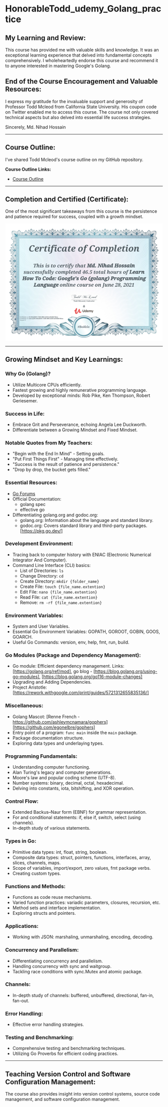 # HonorableTodd_udemy_Golang_practice

## My Learning and Review:
This course has provided me with valuable skills and knowledge. It was an exceptional learning experience that delved into fundamental concepts comprehensively. I wholeheartedly endorse this course and recommend it to anyone interested in mastering Google's Golang.

## End of the Course Encouragement and Valuable Resources:
I express my gratitude for the invaluable support and generosity of Professor Todd Mcleod from California State University. His coupon code on Twitter enabled me to access this course. The course not only covered technical aspects but also delved into essential life success strategies.

Sincerely,
Md. Nihad Hossain

---

## Course Outline:
I've shared Todd Mcleod's course outline on my GitHub repository.

**Course Outline Links:**
- [Course Outline](https://docs.google.com/document/d/1d6pLCMFyUfrxRlm7Wmh5LJ3yJEPBaygHHvROAwEA-10/edit?usp=sharing)

---

## Completion and Certified (Certificate):
One of the most significant takeaways from this course is the persistence and patience required for success, coupled with a growth mindset.

![Certificate](codesamples/40_certificate/UC-65ad2361-1240-480b-b225-be55d0b18daa.jpg)

---

## Growing Mindset and Key Learnings:
### Why Go (Golang)?
- Utilize Multicore CPUs efficiently.
- Fastest growing and highly remunerative programming language.
- Developed by exceptional minds: Rob Pike, Ken Thompson, Robert Geriesemer.

### Success in Life:
- Embrace Grit and Perseverance, echoing Angela Lee Duckworth.
- Differentiate between a Growing Mindset and Fixed Mindset.

### Notable Quotes from My Teachers:
- "Begin with the End In Mind" - Setting goals.
- "Put First Things First" - Managing time effectively.
- "Success is the result of patience and persistence."
- "Drop by drop, the bucket gets filled."

### Essential Resources:
- [Go Forums](https://forum.golangbridge.org/)
- Official Documentation: 
  - golang spec
  - effective go
- Differentiating golang.org and godoc.org:
  - golang.org: Information about the language and standard library.
  - godoc.org: Covers standard library and third-party packages. [https://pkg.go.dev/]

### Development Environment:
- Tracing back to computer history with ENIAC (Electronic Numerical Integrator And Computer).
- Command Line Interface (CLI) basics:
  - List of Directories: `ls`
  - Change Directory: `cd`
  - Create Directory: `mkdir {folder_name}`
  - Create File: `touch {file_name.extention}`
  - Edit File: `nano {file_name.extention}`
  - Read File: `cat {file_name.extention}`
  - Remove: `rm -rf {file_name.extention}`

### Environment Variables:
- System and User Variables.
- Essential Go Environment Variables: GOPATH, GOROOT, GOBIN, GOOS, GOARCH.
- Useful Go Commands: version, env, help, fmt, run, build.

### Go Modules (Package and Dependency Management):
- Go module: Efficient dependency management. Links: [https://golang.org/ref/mod], go blog - [https://blog.golang.org/using-go-modules], [https://blog.golang.org/go116-module-changes]
- Upgrading and Adding Dependencies.
- Project Aristotle: [https://rework.withgoogle.com/print/guides/5721312655835136/]

### Miscellaneous:
- Golang Mascot: [Renne French - https://github.com/ashleymcnamara/gophers] [https://github.com/egonelbre/gophers]
- Entry point of a program: `func main` inside the `main` package.
- Package documentation structure.
- Exploring data types and underlaying types.

### Programming Fundamentals:
- Understanding computer functioning.
- Alan Turing's legacy and computer generations.
- Moore's law and popular coding scheme (UTF-8).
- Number systems: binary, decimal, octal, hexadecimal.
- Delving into constants, iota, bitshifting, and XOR operation.

### Control Flow:
- Extended Backus–Naur form (EBNF) for grammar representation.
- For and conditional statements: if, else if, switch, select (using channels).
- In-depth study of various statements.

### Types in Go:
- Primitive data types: int, float, string, boolean.
- Composite data types: struct, pointers, functions, interfaces, array, slices, channels, maps.
- Scope of variables, import/export, zero values, fmt package verbs.
- Creating custom types.

### Functions and Methods:
- Functions as code reuse mechanisms.
- Varied function practices: variadic parameters, closures, recursion, etc.
- Method sets and interface implementation.
- Exploring structs and pointers.

### Applications:
- Working with JSON: marshaling, unmarshaling, encoding, decoding.

### Concurrency and Parallelism:
- Differentiating concurrency and parallelism.
- Handling concurrency with sync and waitgroup.
- Tackling race conditions with sync.Mutex and atomic package.

### Channels:
- In-depth study of channels: buffered, unbuffered, directional, fan-in, fan-out.

### Error Handling:
- Effective error handling strategies.

### Testing and Benchmarking:
- Comprehensive testing and benchmarking techniques.
- Utilizing Go Proverbs for efficient coding practices.

---

## Teaching Version Control and Software Configuration Management:
The course also provides insight into version control systems, source code management, and software configuration management.

